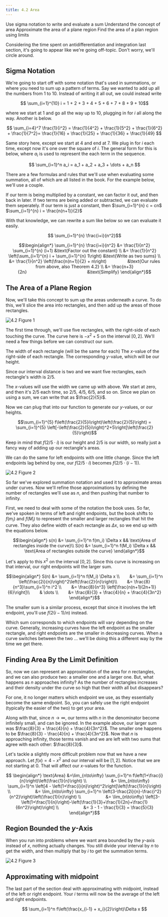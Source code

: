 ```yaml
---
title: 4.2 Area
---
```


Use sigma notation to write and evaluate a sum
Understand the concept of area
Approximate the area of a plane region
Find the area of a plan region using limits

Considering the time spent on antidifferentiation and integration last section, it's going to appear like we're going off-topic. Don't worry, we'll circle around.

## Sigma Notation

We're going to start off with some notation that's used in summations, or where you need to sum up a pattern of terms. Say we wanted to add up all the numbers from 1 to 10. Instead of writing it all out, we could instead write

$$ \sum_{i=1}^{10} i = 1 + 2 + 3 + 4 + 5 + 6 + 7 + 8 + 9 + 10$$

where we start at 1 and go all the way up to 10, plugging in for $i$ all along the way. Another is below.

$$ \sum_{i=4}^7 \frac{1}{i^2} = \frac{1}{4^2} + \frac{1}{5^2} + \frac{1}{6^2} + \frac{1}{7^2}= \frac{1}{16} + \frac{1}{25} + \frac{1}{36} + \frac{1}{49} $$

Same story here, except we start at 4 and end at 7. We plug in for $i$ each time, except now it's one over the square of $i$. The general form for this is below, where $a_i$ is used to represent the each term in the sequence.

$$ \sum_{i=1}^n a_i = a_1 + a_2 + a_3 + \dots + a_n $$

There are a few formulas and rules that we'll use when evaluating some summation, all of which are all listed in the book. For the example below, we'll use a couple.

If our term is being multiplied by a constant, we can factor it out, and then back in later.
If two terms are being added or subtracted, we can evaluate them seperately.
If our term is just a constant, then $\sum_{i=1}^{n} c = cn$
$\sum_{i=1}^{n} i = \frac{n(n+1)}{2}$

With that knowledge, we can rewrite a sum like below so we can evaluate it easily.

$$ \sum_{i=1}^{n} \frac{i+i}{n^2}$$

$$\begin{align*}
\sum_{i=1}^{n} \frac{i+i}{n^2}  &= \frac{1}{n^2} \sum_{i=1}^{n} (i+1)                               &\text{Factor out the constant} \\
                                &= \frac{1}{n^2} \left(\sum_{i=1}^{n} i + \sum_{i=1}^{n} 1\right)   &\text{Write as two sums} \\
                                &= \frac{1}{n^2} \left(\frac{n(n+1)}{2} + n\right)                  &\text{Our rules from above, also Theorem 4.2} \\
                                &= \frac{n+3}{2n}                                                   &\text{Simplify}
\end{align*}$$

## The Area of a Plane Region

Now, we'll take this concept to sum up the areas underneath a curve. To do this, we'll slice the area into rectangles, and then add up the areas of those rectangles.

![4.2 Figure 1](../img/4.2-figure-1.png)

The first time through, we'll use five rectangles, with the right-side of each touching the curve. The curve here is $-x^2 + 5$ on the interval $[0,2]$. We'll need a few things before we can construct our sum.

The width of each rectangle (will be the same for each)
The $x$-value of the right-side of each rectangle.
The corresponding $y$-value, which will be our height.

Since our interval distance is two and we want five rectangles, each rectangle's width is $2/5$.

The $x$-values will use the width we came up with above. We start at zero, and then it's $2/5$ each time, so $2/5$, $4/5$, $6/5$, and so on. Since we plan on using a sum, we can write that as $\frac{2}{5}i$.

Now we can plug that into our function to generate our $y$-values, or our heights.

$$\sum_{i=1}^{5} f\left(\frac{2}{5}i\right)\left(\frac{2}{5}\right) = \sum_{i=1}^{5} \left[-\left(\frac{2}{5}i\right)^2+5\right]\left(\frac{2}{5}\right)$$

Keep in mind that $f(2/5 \cdot i)$ is our height and $2/5$ is our width, so really just a fancy way of adding up our rectangle's areas.

We can do the same for left endpoints with one little change. Since the left endpoints lag behind by one, our $f(2/5 \cdot i)$ becomes $f(2/5 \cdot (i-1))$.

![4.2 Figure 2](../img/4.2-figure-2.png)

So far we've explored summation notation and used it to approximate areas under curves. Now we'll refine those approximations by defining the number of rectangles we'll use as $n$, and then pushing that number to infinity.

First, we need to deal with some of the notation the book uses. So far, we've spoken in terms of left and right endpoints, but the book shifts to $f(m_i)$ and $f(M_i)$ to represent the smaller and larger rectangles that hit the curve. They also define width of each rectangle as $\Delta x$, so we end up with the equations below.

$$\begin{align*}
s(n) &= \sum_{i=1}^n f(m_i) \Delta x && \text{Area of rectangles inside the curve}\\
S(n) &= \sum_{i=1}^n f(M_i) \Delta x && \text{Area of rectangles outside the curve}
\end{align*}$$

Let's apply to this $x^2$ on the interval $[0,2]$. Since this curve is increasing on that interval, our right endpoints will the larger sum.

$$\begin{align*}
S(n) &= \sum_{i=1}^n f(M_i) \Delta x \\
       &= \sum_{i=1}^n \left(\frac{2i}{n}\right)^2\left(\frac{2}{n}\right)\\
       &= \frac{8}{n^3}\sum_{i=1}^n i^2 \\
       &= \frac{8}{n^3} \left[\frac{n(n+1)(2n+1)}{6}\right]\\
       & \dots \\
       &= \frac{8}{3} + \frac{4}{n} + \frac{4}{3n^2}
\end{align*}$$

The smaller sum is a similar process, except that since it involves the left endpoint, you'll use $f(2(i-1)/n)$ instead.

Which sum corresponds to which endpoints will vary depending on the curve. Generally, increasing curves have the left endpoint as the smaller rectangle, and right endpoints are the smaller in decreasing curves. When a curve switches between the two … we'll be doing this a different way by the time we get there.

## Finding Area By the Limit Definition

So, now we can represent an approximation of the area for $n$ rectangles, and we can also produce two: a smaller one and a larger one. But, what happens as $n$ approaches infinity? As the number of rectangles increases and their density under the curve so high that their width all but disappears?

For one, it no longer matters which endpoint we use, as they essentially become the same endpoint. So, you can safely use the right endpoint (typically the easier of the two) to get your area.

Along with that, since $n\rightarrow\infty$, our terms with $n$ in the denominator become infinitely small, and can be ignored. In the example above, our larger sum was $\frac{8}{3} + \frac{4}{n} + \frac{4}{3n^2}$. The smaller one happens to be $\frac{8}{3} - \frac{4}{n} + \frac{4}{3n^2}$. Now that $n$ is approaching infinity, those terms vanish and we are left with two sums that agree with each other: $\frac{8}{3}$.

Let's tackle a slightly more difficult problem now that we have a new approach. Let $f(x) = 4 - x^2$ and our interval will be $[1,2]$. Notice that we are not starting at 0. That will affect our $x$-values for the function.

$$
\begin{align*}
\text{Area} &=\lim_{n\to\infty} \sum_{i=1}^n f\left(1+\frac{i}{n}\right)\left(\frac{1}{n}\right) \\
                   &= \lim_{n\to\infty} \sum_{i=1}^n \left[4 - \left(1+\frac{i}{n}\right)^2\right]\left(\frac{1}{n}\right) \\
                   &= \lim_{n\to\infty} \sum_{i=1}^n \left(3-\frac{2i}{n}-\frac{i^2}{n^2}\right)\left(\frac{1}{n}\right) \\
                   &= \lim_{n\to\infty} \left[3-\left(1+\frac{1}{n}\right)-\left(\frac{1}{3}+\frac{1}{2n}+\frac{1}{6n^2}\right)\right] \\
                   &= 3 - 1 - \frac{1}{3} = \frac{5}{3}
\end{align*}$$

## Region Bounded the $y$-Axis

When you run into problems where we want area bounded by the $y$-axis instead of $x$, nothing actually changes. You still divide your interval by $n$ to get the width, and then multiply that by $i$ to get the summation terms.

![4.2 Figure 3](../img/4.2-figure-3.png)

## Approximating with midpoint

The last part of the section deal with approximating with midpoint, instead of the left or right endpoint. Your $i$ terms will now be the average of the left and right endpoints.

$$ \sum_{i=1}^n f\left(\frac{x_{i-1} + x_i}{2}\right)\Delta x $$
